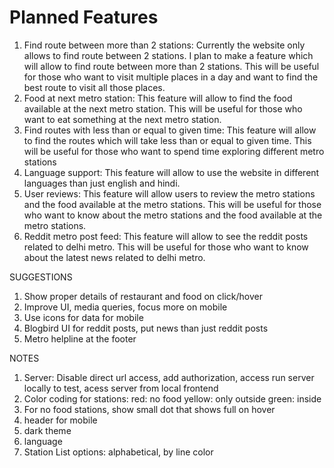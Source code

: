 # Planned Features

1. Find route between more than 2 stations: Currently the website only allows to find route between 2 stations. I plan to make a feature which will allow to find route between more than 2 stations. This will be useful for those who want to visit multiple places in a day and want to find the best route to visit all those places.
2. Food at next metro station: This feature will allow to find the food available at the next metro station. This will be useful for those who want to eat something at the next metro station.
3. Find routes with less than or equal to given time: This feature will allow to find the routes which will take less than or equal to given time. This will be useful for those who want to spend time exploring different metro stations
4. Language support: This feature will allow to use the website in different languages than just english and hindi.
5. User reviews: This feature will allow users to review the metro stations and the food available at the metro stations. This will be useful for those who want to know about the metro stations and the food available at the metro stations.
6. Reddit metro post feed: This feature will allow to see the reddit posts related to delhi metro. This will be useful for those who want to know about the latest news related to delhi metro.

SUGGESTIONS
1. Show proper details of restaurant and food on click/hover
2. Improve UI, media queries, focus more on mobile
3. Use icons for data for mobile
4. Blogbird UI for reddit posts, put news than just reddit posts
5. Metro helpline at the footer

NOTES
1.	Server: Disable direct url access, add authorization, access run server locally to test, acess server from local frontend 
2.	Color coding for stations:
red: no food
yellow: only outside
green: inside
3.	For no food stations, show small dot that shows full on hover
4.	header for mobile
5.	dark theme
6.	language
7.  Station List options: alphabetical, by line color